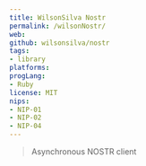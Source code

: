 ```yaml
---
title: WilsonSilva Nostr
permalink: /wilsonNostr/
web: 
github: wilsonsilva/nostr
tags:
- library
platforms: 
progLang: 
- Ruby
license: MIT
nips:
- NIP-01
- NIP-02
- NIP-04
---
```


> Asynchronous NOSTR client


